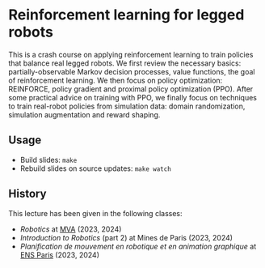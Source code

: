 # Reinforcement learning for legged robots

This is a crash course on applying reinforcement learning to train policies that balance real legged robots. We first review the necessary basics: partially-observable Markov decision processes, value functions, the goal of reinforcement learning. We then focus on policy optimization: REINFORCE, policy gradient and proximal policy optimization (PPO). After some practical advice on training with PPO, we finally focus on techniques to train real-robot policies from simulation data: domain randomization, simulation augmentation and reward shaping.

## Usage

- Build slides: ``make``
- Rebuild slides on source updates: ``make watch``

## History

This lecture has been given in the following classes:

- *Robotics* at [MVA](https://www.master-mva.com/cours/robotics/) (2023, 2024)
- *Introduction to Robotics* (part 2) at Mines de Paris (2023, 2024)
- *Planification de mouvement en robotique et en animation graphique* at [ENS Paris](https://www.ens.psl.eu/) (2023, 2024)
